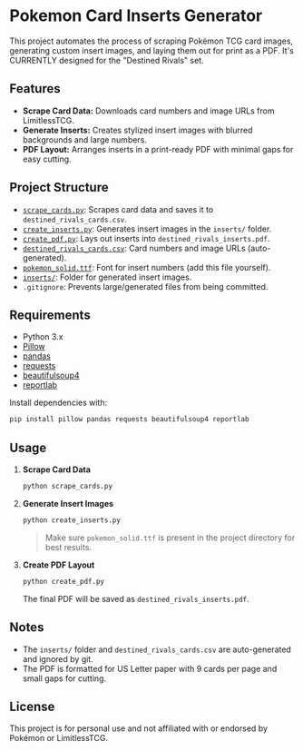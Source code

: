 # Pokemon Card Inserts Generator

This project automates the process of scraping Pokémon TCG card images, generating custom insert images, and laying them out for print as a PDF. It's CURRENTLY designed for the "Destined Rivals" set.

## Features

- **Scrape Card Data:** Downloads card numbers and image URLs from LimitlessTCG.
- **Generate Inserts:** Creates stylized insert images with blurred backgrounds and large numbers.
- **PDF Layout:** Arranges inserts in a print-ready PDF with minimal gaps for easy cutting.

## Project Structure

- [`scrape_cards.py`](scrape_cards.py): Scrapes card data and saves it to `destined_rivals_cards.csv`.
- [`create_inserts.py`](create_inserts.py): Generates insert images in the `inserts/` folder.
- [`create_pdf.py`](create_pdf.py): Lays out inserts into `destined_rivals_inserts.pdf`.
- [`destined_rivals_cards.csv`](destined_rivals_cards.csv): Card numbers and image URLs (auto-generated).
- [`pokemon_solid.ttf`](pokemon_solid.ttf): Font for insert numbers (add this file yourself).
- [`inserts/`](inserts/): Folder for generated insert images.
- `.gitignore`: Prevents large/generated files from being committed.

## Requirements

- Python 3.x
- [Pillow](https://python-pillow.org/)
- [pandas](https://pandas.pydata.org/)
- [requests](https://docs.python-requests.org/)
- [beautifulsoup4](https://www.crummy.com/software/BeautifulSoup/)
- [reportlab](https://www.reportlab.com/)

Install dependencies with:

```sh
pip install pillow pandas requests beautifulsoup4 reportlab
```

## Usage

1. **Scrape Card Data**

   ```sh
   python scrape_cards.py
   ```

2. **Generate Insert Images**

   ```sh
   python create_inserts.py
   ```

   > Make sure `pokemon_solid.ttf` is present in the project directory for best results.

3. **Create PDF Layout**

   ```sh
   python create_pdf.py
   ```

   The final PDF will be saved as `destined_rivals_inserts.pdf`.

## Notes

- The `inserts/` folder and `destined_rivals_cards.csv` are auto-generated and ignored by git.
- The PDF is formatted for US Letter paper with 9 cards per page and small gaps for cutting.

## License

This project is for personal use and not affiliated with or endorsed by Pokémon or LimitlessTCG.